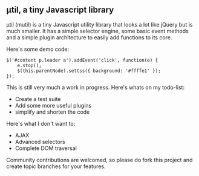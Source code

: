 ## μtil, a tiny Javascript library

μtil (mutil) is a tiny Javascript utility library that looks a lot like jQuery but is much smaller. It has a simple selector engine, some basic event methods and a simple plugin architecture to easily add functions to its core.

Here's some demo code:

    $('#content p.leader a').addEvent('click', function(e) {
        e.stop();
        $(this.parentNode).setCss({ background: '#ffffe1' });
    });

This is still very much a work in progress. Here's whats on my todo-list:

* Create a test suite
* Add some more useful plugins
* simplify and shorten the code

Here's what I don't want to:

* AJAX
* Advanced selectors
* Complete DOM traversal

Community contributions are welcomed, so please do fork this project and create topic branches for your features.